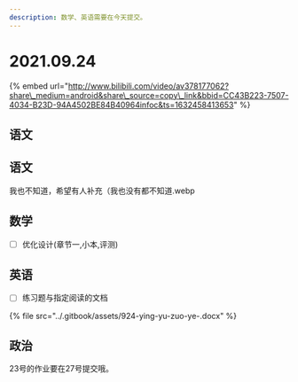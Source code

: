 ```yaml
---
description: 数学、英语需要在今天提交。
---
```


# 2021.09.24

{% embed url="http://www.bilibili.com/video/av378177062?share\_medium=android&share\_source=copy\_link&bbid=CC43B223-7507-4034-B23D-94A4502BE84B40964infoc&ts=1632458413653" %}

## 语文

## 语文

我也不知道，希望有人补充（我也没有都不知道.webp

## 数学

* [ ] 优化设计\(章节一,小本,评测\)

## 英语

* [ ] 练习题与指定阅读的文档

{% file src="../.gitbook/assets/924-ying-yu-zuo-ye-.docx" %}

## 政治

23号的作业要在27号提交哦。

